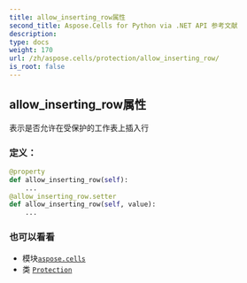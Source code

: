 ```yaml
---
title: allow_inserting_row属性
second_title: Aspose.Cells for Python via .NET API 参考文献
description:
type: docs
weight: 170
url: /zh/aspose.cells/protection/allow_inserting_row/
is_root: false
---
```

## allow_inserting_row属性

表示是否允许在受保护的工作表上插入行
### 定义：
```python
@property
def allow_inserting_row(self):
    ...
@allow_inserting_row.setter
def allow_inserting_row(self, value):
    ...
```

### 也可以看看
* 模块[`aspose.cells`](../../)
* 类 [`Protection`](/cells/python-net/zh/aspose.cells/protection)
